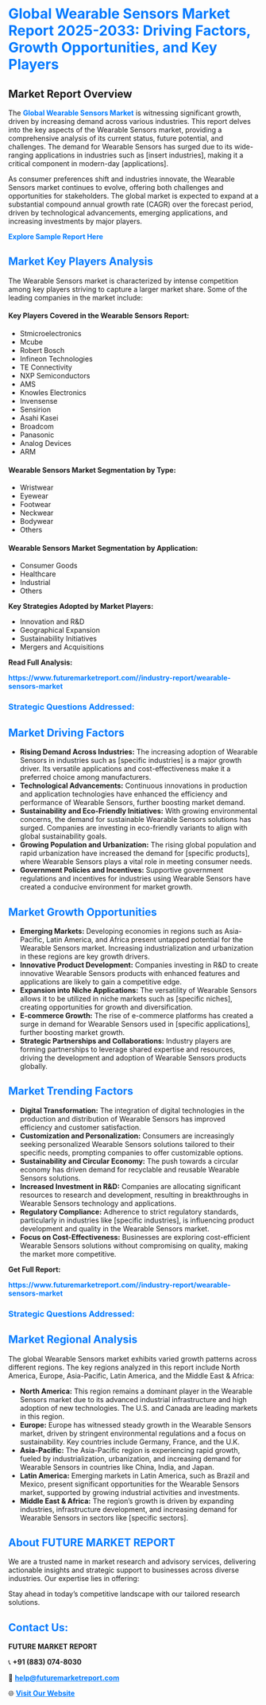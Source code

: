 <h1 style="color: #007BFF;">Global Wearable Sensors Market Report 2025-2033: Driving Factors, Growth Opportunities, and Key Players</h1>

<section id="overview">
<h2>Market Report Overview</h2>
<p>The <a href="https://www.futuremarketreport.com//industry-report/wearable-sensors-market" style="color: #007BFF; text-decoration: none;"><strong>Global Wearable Sensors Market</strong></a> is witnessing significant growth, driven by increasing demand across various industries. This report delves into the key aspects of the Wearable Sensors market, providing a comprehensive analysis of its current status, future potential, and challenges. The demand for Wearable Sensors has surged due to its wide-ranging applications in industries such as [insert industries], making it a critical component in modern-day [applications].</p>
<p>As consumer preferences shift and industries innovate, the Wearable Sensors market continues to evolve, offering both challenges and opportunities for stakeholders. The global market is expected to expand at a substantial compound annual growth rate (CAGR) over the forecast period, driven by technological advancements, emerging applications, and increasing investments by major players.</p>
</section>

<section id="overview">
<p><a href="https://www.futuremarketreport.com//request-sample/reportId=75972" style="color: #007BFF; text-decoration: none;"><strong>Explore Sample Report Here</strong></a></p>
</section>

<section id="key-players">
<h2 style="color: #007BFF;">Market Key Players Analysis</h2>
<p>The Wearable Sensors market is characterized by intense competition among key players striving to capture a larger market share. Some of the leading companies in the market include:</p>
<h4>Key Players Covered in the Wearable Sensors Report:</h4>
<ul><li>Stmicroelectronics</li><li>Mcube</li><li>Robert Bosch</li><li>Infineon Technologies</li><li>TE Connectivity</li><li>NXP Semiconductors</li><li>AMS</li><li>Knowles Electronics</li><li>Invensense</li><li>Sensirion</li><li>Asahi Kasei</li><li>Broadcom</li><li>Panasonic</li><li>Analog Devices</li><li>ARM</li></ul>
<h4>Wearable Sensors Market Segmentation by Type:</h4>
<ul><li>Wristwear</li><li>Eyewear</li><li>Footwear</li><li>Neckwear</li><li>Bodywear</li><li>Others</li></ul>

<h4>Wearable Sensors Market Segmentation by Application:</h4>
<ul><li>Consumer Goods</li><li>Healthcare</li><li>Industrial</li><li>Others</li></ul>
<p><strong>Key Strategies Adopted by Market Players:</strong></p>
<ul>
<li>Innovation and R&D</li>
<li>Geographical Expansion</li>
<li>Sustainability Initiatives</li>
<li>Mergers and Acquisitions</li>
</ul>
</section>

<section>
<p><strong>Read Full Analysis: </strong></p><a href="https://www.futuremarketreport.com//industry-report/wearable-sensors-market" style="color: #007BFF; text-decoration: none;"><strong>https://www.futuremarketreport.com//industry-report/wearable-sensors-market</strong></a>
<h3 style="color: #007BFF;">Strategic Questions Addressed:</h3>
</section>

<section id="driving-factors">
<h2 style="color: #007BFF;">Market Driving Factors</h2>
<ul>
<li><strong>Rising Demand Across Industries:</strong> The increasing adoption of Wearable Sensors in industries such as [specific industries] is a major growth driver. Its versatile applications and cost-effectiveness make it a preferred choice among manufacturers.</li>
<li><strong>Technological Advancements:</strong> Continuous innovations in production and application technologies have enhanced the efficiency and performance of Wearable Sensors, further boosting market demand.</li>
<li><strong>Sustainability and Eco-Friendly Initiatives:</strong> With growing environmental concerns, the demand for sustainable Wearable Sensors solutions has surged. Companies are investing in eco-friendly variants to align with global sustainability goals.</li>
<li><strong>Growing Population and Urbanization:</strong> The rising global population and rapid urbanization have increased the demand for [specific products], where Wearable Sensors plays a vital role in meeting consumer needs.</li>
<li><strong>Government Policies and Incentives:</strong> Supportive government regulations and incentives for industries using Wearable Sensors have created a conducive environment for market growth.</li>
</ul>
</section>

<section id="growth-opportunities">
<h2 style="color: #007BFF;">Market Growth Opportunities</h2>
<ul>
<li><strong>Emerging Markets:</strong> Developing economies in regions such as Asia-Pacific, Latin America, and Africa present untapped potential for the Wearable Sensors market. Increasing industrialization and urbanization in these regions are key growth drivers.</li>
<li><strong>Innovative Product Development:</strong> Companies investing in R&D to create innovative Wearable Sensors products with enhanced features and applications are likely to gain a competitive edge.</li>
<li><strong>Expansion into Niche Applications:</strong> The versatility of Wearable Sensors allows it to be utilized in niche markets such as [specific niches], creating opportunities for growth and diversification.</li>
<li><strong>E-commerce Growth:</strong> The rise of e-commerce platforms has created a surge in demand for Wearable Sensors used in [specific applications], further boosting market growth.</li>
<li><strong>Strategic Partnerships and Collaborations:</strong> Industry players are forming partnerships to leverage shared expertise and resources, driving the development and adoption of Wearable Sensors products globally.</li>
</ul>
</section>

<section id="trending-factors">
<h2 style="color: #007BFF;">Market Trending Factors</h2>
<ul>
<li><strong>Digital Transformation:</strong> The integration of digital technologies in the production and distribution of Wearable Sensors has improved efficiency and customer satisfaction.</li>
<li><strong>Customization and Personalization:</strong> Consumers are increasingly seeking personalized Wearable Sensors solutions tailored to their specific needs, prompting companies to offer customizable options.</li>
<li><strong>Sustainability and Circular Economy:</strong> The push towards a circular economy has driven demand for recyclable and reusable Wearable Sensors solutions.</li>
<li><strong>Increased Investment in R&D:</strong> Companies are allocating significant resources to research and development, resulting in breakthroughs in Wearable Sensors technology and applications.</li>
<li><strong>Regulatory Compliance:</strong> Adherence to strict regulatory standards, particularly in industries like [specific industries], is influencing product development and quality in the Wearable Sensors market.</li>
<li><strong>Focus on Cost-Effectiveness:</strong> Businesses are exploring cost-efficient Wearable Sensors solutions without compromising on quality, making the market more competitive.</li>
</ul>
</section>

<section>
<p><strong>Get Full Report: </strong></p><a href="https://www.futuremarketreport.com//industry-report/wearable-sensors-market" style="color: #007BFF; text-decoration: none;"><strong>https://www.futuremarketreport.com//industry-report/wearable-sensors-market</strong></a>
<h3 style="color: #007BFF;">Strategic Questions Addressed:</h3>
</section>


<section id="regional-analysis">
<h2 style="color: #007BFF;">Market Regional Analysis</h2>
<p>The global Wearable Sensors market exhibits varied growth patterns across different regions. The key regions analyzed in this report include North America, Europe, Asia-Pacific, Latin America, and the Middle East & Africa:</p>
<ul>
<li><strong>North America:</strong> This region remains a dominant player in the Wearable Sensors market due to its advanced industrial infrastructure and high adoption of new technologies. The U.S. and Canada are leading markets in this region.</li>
<li><strong>Europe:</strong> Europe has witnessed steady growth in the Wearable Sensors market, driven by stringent environmental regulations and a focus on sustainability. Key countries include Germany, France, and the U.K.</li>
<li><strong>Asia-Pacific:</strong> The Asia-Pacific region is experiencing rapid growth, fueled by industrialization, urbanization, and increasing demand for Wearable Sensors in countries like China, India, and Japan.</li>
<li><strong>Latin America:</strong> Emerging markets in Latin America, such as Brazil and Mexico, present significant opportunities for the Wearable Sensors market, supported by growing industrial activities and investments.</li>
<li><strong>Middle East & Africa:</strong> The region’s growth is driven by expanding industries, infrastructure development, and increasing demand for Wearable Sensors in sectors like [specific sectors].</li>
</ul>
</section>

<footer>
<h2 style="color: #007BFF;">About FUTURE MARKET REPORT</h2>
<p>We are a trusted name in market research and advisory services, delivering actionable insights and strategic support to businesses across diverse industries. Our expertise lies in offering:</p>

<p>Stay ahead in today’s competitive landscape with our tailored research solutions.</p>

<h2 style="color: #007BFF;">Contact Us:</h2>
<p><strong>FUTURE MARKET REPORT</strong></p>
<p>📞 <strong>+91 (883) 074-8030</strong></p>
<p>📧 <strong><a href="mailto:help@futuremarketreport.com" style="color: #007BFF;">help@futuremarketreport.com</a></strong></p>
<p>🌐 <strong><a href="https://www.futuremarketreport.com/" style="color: #007BFF;">Visit Our Website</a></strong></p>
</footer>